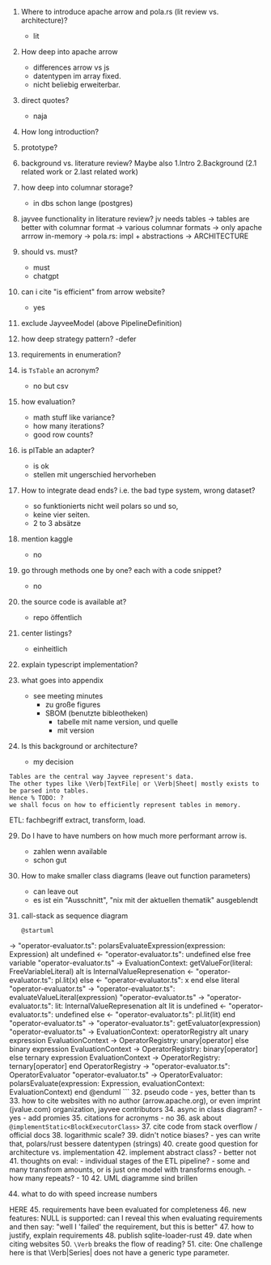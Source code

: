 1. Where to introduce apache arrow and pola.rs (lit review vs. architecture)?
    - lit
2. How deep into apache arrow
    - differences arrow vs js
    - datentypen im array fixed.
    - nicht beliebig erweiterbar.
3. direct quotes?
    - naja
4. How long introduction?
5. prototype?
5. background vs. literature review?
    Maybe also 1.Intro 2.Background (2.1 related work or 2.last related work)
6. how deep into columnar storage?
    - in dbs schon lange (postgres)
7. jayvee functionality in literature review?
    jv needs tables -> tables are better with columnar format -> various columnar formats -> only apache arrrow in-memory -> pola.rs: impl + abstractions -> ARCHITECTURE
14. should vs. must?
    - must
    - chatgpt
15. can i cite "is efficient" from arrow website?
    - yes
16. exclude JayveeModel (above PipelineDefinition)
17. how deep strategy pattern?
    -defer
18. requirements in enumeration?
19. is `TsTable` an acronym?
    - no but csv
20. how evaluation?
    - math stuff like variance?
    - how many iterations?
    - good row counts?
21. is plTable an adapter?
    - is ok
    - stellen mit ungerschied hervorheben
22. How to integrate dead ends? i.e. the bad type system, wrong dataset?
    - so funktionierts nicht weil polars so und so,
    - keine vier seiten.
    - 2 to 3 absätze
23. mention kaggle
    - no
24. go through methods one by one? each with a code snippet?
    - no
25. the source code is available at?
    - repo öffentlich
26. center listings?
    - einheitlich
27. explain typescript implementation?
28. what goes into appendix
    - see meeting minutes
        - zu große figures
        - SBOM (benutzte bibleotheken)
            - tabelle mit name version, und quelle
            - mit version

11. Is this background or architecture?
    - my decision
```lualatex
Tables are the central way Jayvee represent's data.
The other types like \Verb|TextFile| or \Verb|Sheet| mostly exists to be parsed into tables.
Hence % TODO: ?
we shall focus on how to efficiently represent tables in memory.
```



ETL: fachbegriff extract, transform, load.




29. Do I have to have numbers on how much more performant arrow is.
    - zahlen wenn available
    - schon gut


30. How to make smaller class diagrams (leave out function parameters)
    - can leave out
    - es ist ein "Ausschnitt", "nix mit der aktuellen thematik" ausgeblendt
31. call-stack as sequence diagram
    ```plantuml
    @startuml
-> "operator-evaluator.ts": polarsEvaluateExpression(expression: Expression)
alt undefined
  <- "operator-evaluator.ts": undefined
else free variable
  "operator-evaluator.ts" -> EvaluationContext: getValueFor(literal: FreeVariableLiteral)
  alt is InternalValueRepresenation
    <- "operator-evaluator.ts": pl.lit(x)
  else
    <- "operator-evaluator.ts": x
  end
else literal
  "operator-evaluator.ts" -> "operator-evaluator.ts": evaluateValueLiteral(expression)
  "operator-evaluator.ts" -> "operator-evaluator.ts": lit: InternalValueRepresenation
  alt lit is undefined
    <- "operator-evaluator.ts": undefined
  else
    <- "operator-evaluator.ts": pl.lit(lit)
  end
  "operator-evaluator.ts" -> "operator-evaluator.ts": getEvaluator(expression)
  "operator-evaluator.ts" -> EvaluationContext: operatorRegistry
  alt unary expression
    EvaluationContext -> OperatorRegistry: unary[operator]
  else binary expression
    EvaluationContext -> OperatorRegistry: binary[operator]
  else ternary expression
    EvaluationContext -> OperatorRegistry: ternary[operator]
  end
    OperatorRegistry -> "operator-evaluator.ts": OperatorEvaluator
    "operator-evaluator.ts" -> OperatorEvaluator: polarsEvaluate(expression: Expression, evaluationContext: EvaluationContext)
end
@enduml
    ```
32. pseudo code
    - yes, better than ts
33. how to cite websites with  no author (arrow.apache.org), or even imprint (jvalue.com)
     organization, jayvee contributors
34. async in class diagram?
    - yes
    - add promies
35. citations for acronyms
    - no
36. ask about `@implementStatic<BlockExecutorClass>`
37. cite code from stack overflow / official docs
38. logarithmic scale?
39. didn't notice biases?
    - yes can write that, polars/rust bessere datentypen (strings)
40. create good question for architecture vs. implementation
42. implement abstract class?
    - better not
41. thoughts on eval:
    - individual stages of the ETL pipeline?
    - some and many transfrom amounts, or is just one model with transforms enough.
    - how many repeats?
        - 10
42. UML diagramme sind brillen

44. what to do with speed increase numbers

HERE
45. requirements have been evaluated for completeness
46. new features: NULL is supported: can I reveal this when evaluating requirements and then say: "well I 'failed' the requirement, but this is better"
47. how to justify, explain requirements
48. publish sqlite-loader-rust
49. date when citing websites
50. `\Verb` breaks the flow of reading?
51. cite: One challenge here is that \Verb|Series| does not have a generic type parameter.
